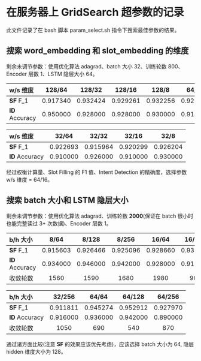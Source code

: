 # 在服务器上 GridSearch 超参数的记录

此文件记录了在 bash 脚本 param_select.sh 指令下搜索最佳参数的结果。

## 搜索 word_embedding 和 slot_embedding 的维度

剩余未调节参数：使用优化算法 adagrad、batch 大小 32、训练轮数 800、Encoder 层数 1、LSTM 隐层大小 64。

| w/s 维度          | 128/64   | 128/32   | 128/16   |  128/8   | 64/64     | 64/32      | 64/16    | 64/8   |
| :-----------      | :----:   | :---:    | :---:    |  :---:   | :---:     | :---:      | :----:   | :---:  |
|   **SF**   F_1    | 0.917340 | 0.932424 | 0.929261 | 0.932256 | 0.920261  | 0.933458   | 0.932752 | 0.934452 |
|   **ID** Accuracy | 0.950000 | 0.928000 | 0.928000 | 0.930000 | 0.914000  | 0.910000   | 0.926000 | 0.908000 |

| w/s 维度           | 32/64    | 32/32    |  32/16  | 32/8    | 
| :-----------       |:----:    |:----:    |:----:   | :----:   |
|   **SF**   F_1    | 0.922693 | 0.915964 | 0.920299 | 0.926204  |
|   **ID** Accuracy | 0.910000 | 0.926000 | 0.910000 | 0.930000  |

经过权衡计算量、Slot Filling 的 F1 值、Intent Detection 的精确度，选择参数 w/s 维度 = 64/16。

## 搜索 batch 大小和 LSTM 隐层大小
剩余未调节参数：使用优化算法 adagrad、训练轮数 **2000**(保证在 batch 很小时也能完整读过 3+ 次数据)、Encoder 层数 1。

| b/h 大小          | 8/64   | 8/128   | 8/256   |  16/64   | 16/128     | 16/256      | 32/64    | 32/128   |
| :-----------      | :----:   | :---:    | :---:    |  :---:   | :---:     | :---:      | :----:   | :---:  |
|   **SF**   F_1    | 0.915603 | 0.926466 | 0.925096 | 0.928660 | 0.932214  | 0.919440  | 0.940150 | 0.941323 |
|   **ID** Accuracy | 0.934000 | 0.946000 | 0.942000 | 0.928000 | 0.918000  | 0.922000   | 0.946000 | 0.936000 |
| 收敛轮数      | 1560    |   1590  |  1680   |  1980    |   960      |    1260  |  1320    |   480    |

|  b/h 大小           | 32/256    | 64/64    |  64/128  | 64/256    | 
| :-----------       |:----:    |:----:    |:----:   | :----:   |
|   **SF**   F_1    | 0.911811 | 0.945274 | 0.952912 | 0.927970  |
|   **ID** Accuracy | 0.916000 | 0.936000 | 0.942000 | 0.890000  |
| 收敛轮数           | 1050|  690   | 540      |  870     |

通过诸方面比较(注意 **SF** 的效果应该优先考虑)，应该选择 batch 大小为 64, 隐层 hidden 维度大小为 128。
